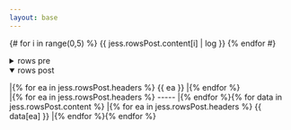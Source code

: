 ```yaml
---
layout: base
---
```

{# for i in range(0,5) %}
{{ jess.rowsPost.content[i] | log }}
{% endfor #}

<details>
	<summary>rows pre</summary>

|{% for ea in jess.rowsPre.headers %} {{ ea }} |{% endfor %}  
|{% for ea in jess.rowsPre.headers %} ----- |{% endfor %}{% for data in jess.rowsPre.content %}
|{% for ea in jess.rowsPre.headers %} {{ data[ea] }} |{% endfor %}{% endfor %}
</details>

<details open>
	<summary>rows post</summary>

|{% for ea in jess.rowsPost.headers %} {{ ea }} |{% endfor %}  
|{% for ea in jess.rowsPost.headers %} ----- |{% endfor %}{% for data in jess.rowsPost.content %}
|{% for ea in jess.rowsPost.headers %} {{ data[ea] }} |{% endfor %}{% endfor %}
</details>
